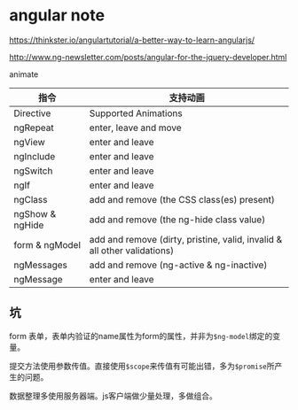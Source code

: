 # angular note

<https://thinkster.io/angulartutorial/a-better-way-to-learn-angularjs/>

<http://www.ng-newsletter.com/posts/angular-for-the-jquery-developer.html>

animate

指令 | 支持动画 
-----|------------------------------
Directive |  Supported Animations
ngRepeat |   enter, leave and move
ngView | enter and leave
ngInclude |  enter and leave
ngSwitch |   enter and leave
ngIf |   enter and leave
ngClass | add and remove (the CSS class(es) present)
ngShow & ngHide | add and remove (the ng-hide class value)
form & ngModel | add and remove (dirty, pristine, valid, invalid & all other validations)
ngMessages | add and remove (ng-active & ng-inactive)
ngMessage  | enter and leave


## 坑

form 表单，表单内验证的name属性为form的属性，并非为`$ng-model`绑定的变量。

提交方法使用参数传值。直接使用`$scope`来传值有可能出错，多为`$promise`所产生的问题。

数据整理多使用服务器端。js客户端做少量处理，多做组合。
